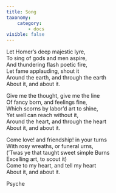 ```yaml
---
title: Song
taxonomy:
    category:
        - docs
visible: false
---
```


Let Homer’s deep majestic lyre,  
To sing of gods and men aspire,  
And thundering flash poetic fire,  
Let fame applauding, shout it  
Around the earth, and through the earth  
About it, and about it.  
  
Give me the thought, give me the line  
Of fancy born, and feelings fine,  
Which scorns by labor’d art to shine,  
Yet well can reach without it,  
Around the heart, and through the heart  
About it, and about it.  
  
Come love! and friendship! in your turns  
With rosy wreaths, or funeral urns,  
(’Twas ye that taught sweet simple Burns  
Excelling art, to scout it)  
Come to my heart, and tell my heart  
About it, and about it.  
  
Psyche